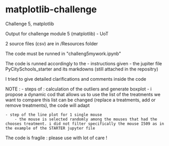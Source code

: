 # matplotlib-challenge
Challenge 5, matplotlib


Output for challenge module 5 (matplotlib) - UoT

2 source files (csv) are in /Resources folder

The code must be runned in "challeng5mywork.ipynb"

The code is runned accordingly to the 
    - instructions given
    - the jupiter file PyCitySchools_starter and its markdowns (still attached in the repositry)

I tried to give detailed clarifications and comments inside the code

NOTE : 
    - steps of : calculation of the outliers and generate boxplot
        - i propose a dynamic cod that allows us to use the list of the treatments we want to compare
        this list can be changed (replace a treatments, add or remove treatments), the code will adapt

    - step of the line plot for 1 single mouse
        - the mouse is selected randomly among the mouses that had the chooses treatment. i did not filter specifically the mouse I509 as in the example of the STARTER jupyter file

The code is fragile : please use with lot of care !